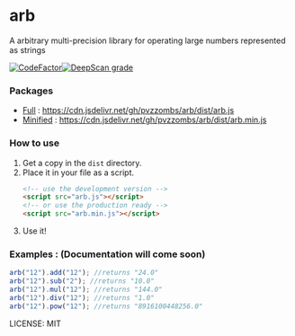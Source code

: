# arb
A arbitrary multi-precision library for operating large numbers represented as strings  
  
[![CodeFactor](https://www.codefactor.io/repository/github/pvzzombs/arb/badge/master)](https://www.codefactor.io/repository/github/pvzzombs/arb/overview/master)[![DeepScan grade](https://deepscan.io/api/teams/5260/projects/7030/branches/64956/badge/grade.svg)](https://deepscan.io/dashboard#view=project&tid=5260&pid=7030&bid=64956)  
  
### Packages  
* [Full](https://cdn.jsdelivr.net/gh/pvzzombs/arb/dist/arb.js) : https://cdn.jsdelivr.net/gh/pvzzombs/arb/dist/arb.js  
* [Minified](https://cdn.jsdelivr.net/gh/pvzzombs/arb/dist/arb.min.js) : https://cdn.jsdelivr.net/gh/pvzzombs/arb/dist/arb.min.js  
  
### How to use  
1. Get a copy in the ``dist`` directory.
2. Place it in your file as a script.
   ```html
   <!-- use the development version -->
   <script src="arb.js"></script>
   <!-- or use the production ready -->
   <script src="arb.min.js"></script>
   ```
3. Use it!

### Examples : (Documentation will come soon)
   ```javascript
   arb("12").add("12"); //returns "24.0"
   arb("12").sub("2"); //returns "10.0"
   arb("12").mul("12"); //returns "144.0"
   arb("12").div("12"); //returns "1.0"
   arb("12").pow("12"); //returns "8916100448256.0"
   ```
LICENSE: MIT

